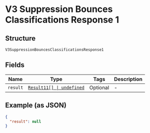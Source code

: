
# V3 Suppression Bounces Classifications Response 1

## Structure

`V3SuppressionBouncesClassificationsResponse1`

## Fields

| Name | Type | Tags | Description |
|  --- | --- | --- | --- |
| `result` | [`Result11[] \| undefined`](../../doc/models/result-11.md) | Optional | - |

## Example (as JSON)

```json
{
  "result": null
}
```


